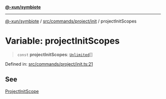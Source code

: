 [**@-xun/symbiote**](../../../../../README.md)

***

[@-xun/symbiote](../../../../../README.md) / [src/commands/project/init](../README.md) / projectInitScopes

# Variable: projectInitScopes

> `const` **projectInitScopes**: [`Unlimited`](../../../../configure/enumerations/UnlimitedGlobalScope.md#unlimited)[]

Defined in: [src/commands/project/init.ts:21](https://github.com/Xunnamius/symbiote/blob/2e19fbb73f32694e0ab61a9670538fab89e2de03/src/commands/project/init.ts#L21)

## See

[ProjectInitScope](../../../../configure/enumerations/UnlimitedGlobalScope.md)
